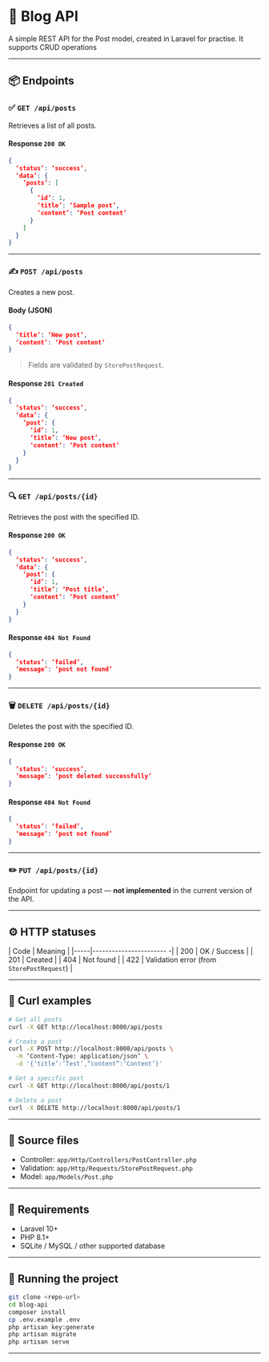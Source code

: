 # 📰 Blog API

A simple REST API for the Post model, created in Laravel for practise. It supports CRUD operations

---

## 📦 Endpoints

### ✅ `GET /api/posts`

Retrieves a list of all posts.

#### Response `200 OK`
```json
{
  ‘status’: ‘success’,
  ‘data’: {
    ‘posts’: [
      {
        ‘id’: 1,
        ‘title’: ‘Sample post’,
        ‘content’: ‘Post content’
      }
    ]
  }
}
```

---

### ✍️ `POST /api/posts`

Creates a new post.

#### Body (JSON)
```json
{
  ‘title’: ‘New post’,
  ‘content’: ‘Post content’
}
```

> Fields are validated by `StorePostRequest`.

#### Response `201 Created`
```json
{
  ‘status’: ‘success’,
  ‘data’: {
    ‘post’: {
      ‘id’: 1,
      ‘title’: ‘New post’,
      ‘content’: ‘Post content’
    }
  }
}
```

---

### 🔍 `GET /api/posts/{id}`

Retrieves the post with the specified ID.

#### Response `200 OK`
```json
{
  ‘status’: ‘success’,
  ‘data’: {
    ‘post’: {
      ‘id’: 1,
      ‘title’: ‘Post title’,
      ‘content’: ‘Post content’
    }
  }
}
```

#### Response `404 Not Found`
```json
{
  ‘status’: ‘failed’,
  ‘message’: ‘post not found’
}
```

---

### 🗑️ `DELETE /api/posts/{id}`

Deletes the post with the specified ID.

#### Response `200 OK`
```json
{
  ‘status’: ‘success’,
  ‘message’: ‘post deleted successfully’
}
```

#### Response `404 Not Found`
```json
{
  ‘status’: ‘failed’,
  ‘message’: ‘post not found’
}
```

---

### ✏️ `PUT /api/posts/{id}`

Endpoint for updating a post — **not implemented** in the current version of the API.

---

## ⚙️ HTTP statuses

| Code | Meaning             |
|-----|----------------------- -|
| 200 | OK / Success            |
| 201 | Created              |
| 404 | Not found         |
| 422 | Validation error (from `StorePostRequest`) |

---

## 🧪 Curl examples

```bash
# Get all posts
curl -X GET http://localhost:8000/api/posts

# Create a post
curl -X POST http://localhost:8000/api/posts \
  -H ‘Content-Type: application/json’ \
  -d '{‘title’:‘Test’,“content”:‘Content’}'

# Get a specific post
curl -X GET http://localhost:8000/api/posts/1

# Delete a post
curl -X DELETE http://localhost:8000/api/posts/1
```

---

## 📁 Source files

- Controller: `app/Http/Controllers/PostController.php`
- Validation: `app/Http/Requests/StorePostRequest.php`
- Model: `app/Models/Post.php`

---

## 📌 Requirements

- Laravel 10+
- PHP 8.1+
- SQLite / MySQL / other supported database

---

## 🔧 Running the project

```bash
git clone <repo-url>
cd blog-api
composer install
cp .env.example .env
php artisan key:generate
php artisan migrate
php artisan serve
```

---
